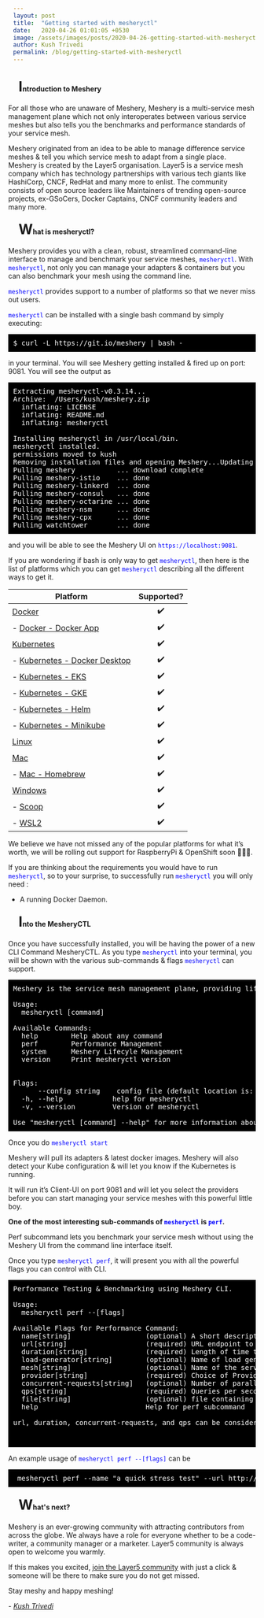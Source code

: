 ```yaml
---
layout: post
title:  "Getting started with mesheryctl"
date:   2020-04-26 01:01:05 +0530
image: /assets/images/posts/2020-04-26-getting-started-with-mesheryctl/mesheryctl.png
author: Kush Trivedi
permalink: /blog/getting-started-with-mesheryctl
---
```

<style>
   kbd, pre, samp {
    background-color: black;
    color: white;
    padding:10px;
  }
  code {
    color: blue;
  }
</style>

#### <span style="margin-left:.75em;font-size: 2em; align-content: center;">I</span>ntroduction to Meshery 

For all those who are unaware of Meshery, Meshery is a multi-service mesh management plane which not only interoperates between various service meshes but also tells you the benchmarks and performance standards of your service mesh.

Meshery originated from an idea to be able to manage difference service meshes & tell you which service mesh to adapt from a single place. Meshery is created by the Layer5 organisation.
Layer5 is a service mesh company which has technology partnerships with various tech giants like HashiCorp, CNCF, RedHat and many more to enlist. The community consists of open source leaders like Maintainers of trending open-source projects, ex-GSoCers, Docker Captains, CNCF community leaders and many more. 

#### <span style="margin-left:.75em;font-size: 2em; align-content: center;">W</span>hat is mesheryctl?

Meshery provides you with a clean, robust, streamlined command-line interface to manage and benchmark your service meshes, `mesheryctl`. With `mesheryctl`, not only you can manage your adapters & containers but you can also benchmark your mesh using the command line.

`mesheryctl` provides support to a number of platforms so that we never miss out users.

`mesheryctl` can be installed with a single bash command by simply executing:

<pre>
$ curl -L https://git.io/meshery | bash -
</pre>

in your terminal. You will see Meshery getting installed & fired up on port: 9081.
You will see the output as 


<pre>
Extracting mesheryctl-v0.3.14...
Archive:  /Users/kush/meshery.zip
  inflating: LICENSE
  inflating: README.md
  inflating: mesheryctl

Installing mesheryctl in /usr/local/bin.
mesheryctl installed.
permissions moved to kush
Removing installation files and opening Meshery...Updating Meshery now...
Pulling meshery          ... download complete
Pulling meshery-istio    ... done
Pulling meshery-linkerd  ... done
Pulling meshery-consul   ... done
Pulling meshery-octarine ... done
Pulling meshery-nsm      ... done
Pulling meshery-cpx      ... done
Pulling watchtower       ... done
</pre>

and you will be able to see the Meshery UI on `https://localhost:9081`.

If you are wondering if bash is only way to get `mesheryctl`, then here is the list of platforms which you can get `mesheryctl` describing all the different ways to get it.

| Platform | Supported? |
| --- | :---: |
| [Docker](https://meshery.layer5.io/docs/installation/docker) | ✔️ |
| - [Docker - Docker App](https://meshery.layer5.io/docs/installation/docker) | ✔️ |
| [Kubernetes](https://meshery.layer5.io/docs/installation/kubernetes) | ✔️ |
| - [Kubernetes - Docker Desktop](https://meshery.layer5.io/docs/installation#mac-or-linux) | ✔️ |
| - [Kubernetes - EKS](https://meshery.layer5.io/docs/installation/eks) | ✔️ |
| - [Kubernetes - GKE](https://meshery.layer5.io/docs/installation/gke) | ✔️ |
| - [Kubernetes - Helm](https://meshery.layer5.io/docs/installation/kubernetes#helm) | ✔️ |
| - [Kubernetes - Minikube](https://meshery.layer5.io/docs/installation/minikube) | ✔️ |
| [Linux](https://meshery.layer5.io/docs/installation#mac-or-linux) | ✔️ |
| [Mac](https://meshery.layer5.io/docs/installation#mac-or-linux) | ✔️ |
| - [Mac - Homebrew](https://meshery.layer5.io/docs/installation#mac-or-linux) | ✔️ |
| [Windows](https://meshery.layer5.io/docs/installation#windows) | ✔️ |
| - [Scoop](https://meshery.layer5.io/docs/installation#windows) | ✔️ |
| - [WSL2](https://meshery.layer5.io/docs/installation/wsl2) | ✔️ |

We believe we have not missed any of the popular platforms for what it’s worth, we will be rolling out support for RaspberryPi & OpenShift soon 🎉🎉🎉.

If you are thinking about the requirements you would have to run `mesheryctl`, so to your surprise, to successfully run `mesheryctl` you will only need :

- A running Docker Daemon.

#### <span style="margin-left:.75em;font-size: 2em; align-content: center;">I</span>nto the MesheryCTL

Once you have successfully installed, you will be having the power of a new CLI Command MesheryCTL. As you type `mesheryctl` into your terminal, you will be shown with the various sub-commands & flags `mesheryctl` can support.

<pre>
Meshery is the service mesh management plane, providing lifecycle, performance, and configuration management of service meshes and their workloads.

Usage:
  mesheryctl [command]

Available Commands:
  help        Help about any command
  perf        Performance Management
  system      Meshery Lifecyle Management
  version     Print mesheryctl version


Flags:
      --config string    config file (default location is: $HOME/.meshery//meshery.yaml)
  -h, --help            help for mesheryctl
  -v, --version         Version of mesheryctl

Use "mesheryctl [command] --help" for more information about a command.
</pre>

Once you do `mesheryctl start`

Meshery will pull its adapters & latest docker images. Meshery will also detect your Kube configuration & will let you know if the Kubernetes is running. 

It will run it’s Client-UI on port 9081 and will let you select the providers before you can start managing your service meshes with this powerful little boy.

**One of the most interesting sub-commands of `mesheryctl` is `perf`.**

Perf subcommand lets you benchmark your service mesh without using the Meshery UI from the command line interface itself.

Once you type `mesheryctl perf`, it will present you with all the powerful flags you can control with CLI.

<pre>
Performance Testing & Benchmarking using Meshery CLI.

Usage:
  mesheryctl perf --[flags]

Available Flags for Performance Command:
  name[string]                  (optional) A short descriptor to serve as reference for this test. If not provided, a random name will be generate.
  url[string]                   (required) URL endpoint to send requests.
  duration[string]              (required) Length of time to perform test (e.g 30s, 15m, 1hr). See standard notation https://golang.org/pkg/time/#ParseDuration
  load-generator[string]        (optional) Name of load generator to be used to perform test (default: "fortio")
  mesh[string]                  (optional) Name of the service mesh to be tested (default: "None")
  provider[string]              (required) Choice of Provider (default: "Meshery")
  concurrent-requests[string]   (optional) Number of parallel requests to be sent (default: "1")
  qps[string]                   (required) Queries per second (default: "0")
  file[string]                  (optional) file containing SMPS-compatible test configuration. See https://github.com/layer5io/service-mesh-performance-specification
  help                          Help for perf subcommand

url, duration, concurrent-requests, and qps can be considered optional flags if specified through an SMPS compatible yaml file using --file


</pre>

An example usage of `mesheryctl perf --[flags]` can be

<pre>
 mesheryctl perf --name "a quick stress test" --url http://192.168.1.15/productpage --qps 300 --concurrent-requests 2 --duration 30s --token "provider=Meshery"
</pre>

#### <span style="margin-left:.75em;font-size: 2em; align-content: center;">W</span>hat's next?

Meshery is an ever-growing community with attracting contributors from across the globe. We always have a role for everyone whether to be a code-writer, a community manager or a marketer. Layer5 community is always open to welcome you warmly.

If this makes you excited, [join the Layer5 community](slack.layer5.io) with just a click & someone will be there to make sure you do not get missed.

Stay meshy and happy meshing!

\- _[Kush Trivedi](https://github.com/kushthedude)_
